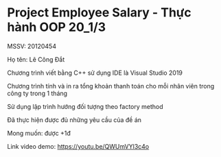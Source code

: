 # Project Employee Salary - Thực hành OOP 20_1/3

MSSV: 20120454

Họ tên: Lê Công Đắt

Chương trình viết bằng C++ sử dụng IDE là Visual Studio 2019

Chương trình tính và in ra tổng khoản thanh toán cho mỗi nhân viên trong công ty trong 1 tháng

Sử dụng lập trình hướng đối tượng theo factory method

Đã thực hiện được đủ những yêu cầu của đề án

Mong muốn: được +1đ

Link video demo: https://youtu.be/QWUmVYl3c4o
